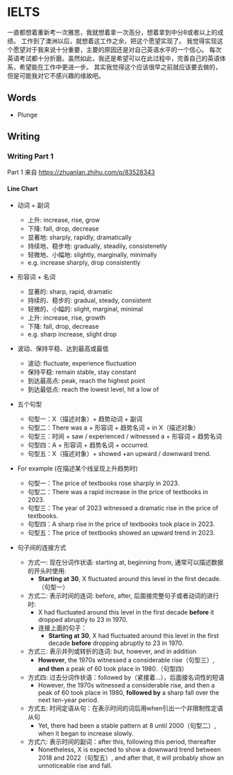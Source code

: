 # IELTS
一直都想着重新考一次雅思，我就想着拿一次高分，想着拿到中分8或者以上的成绩。
工作到了澳洲以后，就想着这工作之余，把这个愿望实现了。
我觉得实现这个愿望对于我来说十分重要，主要的原因还是对自己英语水平的一个信心。
每次英语考试都十分折磨。虽然如此，我还是希望可以在此过程中，完善自己的英语体系，希望能在工作中更进一步。
其实我觉得这个应该很早之前就应该要去做的，但是可能我对它不感兴趣的缘故吧。

## Words
- Plunge

## **Writing**
### **Writing Part 1**
Part 1 来自 https://zhuanlan.zhihu.com/p/83528343

#### **Line Chart**

- 动词 + 副词
    - 上升: increase, rise, grow
    - 下降: fall, drop, decrease
    - 显著地: sharply, rapidly, dramatically
    - 持续地、稳步地: gradually, steadily, consistenetly
    - 轻微地、小幅地: slightly, marginally, minimally
    - e.g. increase sharply, drop consistently

- 形容词 + 名词
    - 显著的: sharp, rapid, dramatic
    - 持续的、稳步的: gradual, steady, consistent
    - 轻微的、小幅的: slight, marginal, minimal
    - 上升: increase, rise, growth
    - 下降: fall, drop, decrease
    - e.g. sharp increase, slight drop

- 波动、保持平稳、达到最高或最低
    - 波动: fluctuate, experience fluctuation
    - 保持平稳: remain stable, stay constant
    - 到达最高点: peak, reach the highest point
    - 到达最低点: reach the lowest level, hit a low of

- 五个句型
    - 句型一：X（描述对象）+ 趋势动词 + 副词
    - 句型二：There was a + 形容词 + 趋势名词 + in X（描述对象）
    - 句型三：时间 + saw / experienced / witnessed a + 形容词 + 趋势名词
    - 句型四：A + 形容词 + 趋势名词 + occurred.
    - 句型五：X（描述对象）+ showed +an upward / downward trend.

- For example (在描述某个线呈现上升趋势时)
    - 句型一：The price of textbooks rose sharply in 2023.
    - 句型二：There was a rapid increase in the price of textbooks in 2023.
    - 句型三：The year of 2023 witnessed a dramatic rise in the price of textbooks.
    - 句型四：A sharp rise in the price of textbooks took place in 2023.
    - 句型五：The price of textbooks showed an upward trend in 2023.

- 句子间的连接方式
    - 方式一: 现在分词作状语: starting at, beginning from, 通常可以描述数据的开头时使用:
        - **Starting at 30**, X fluctuated around this level in the first decade.（句型一）
    - 方式二: 表示时间的连词: before, after, 后面接完整句子或者动词的进行时:
        - X had fluctuated around this level in the first decade **before** it dropped abruptly to 23 in 1970.
        - 连接上面的句子：
            - **Starting at 30**, X had fluctuated around this level in the first decade **before** dropping abruptly to 23 in 1970.
    - 方式三: 表示并列或转折的连词: but, however, and in addition
        - **However**, the 1970s witnessed a considerable rise（句型三）, **and then** a peak of 60 took place in 1980.（句型四）
    - 方式四: 过去分词作状语：followed by（紧接着...），后面接名词性的短语
        - However, the 1970s witnessed a considerable rise, and then a peak of 60 took place in 1980, **followed by** a sharp fall over the next ten-year period.
    - 方式五: 时间定语从句：在表示时间的词后用when引出一个非限制性定语从句
        - Yet, there had been a stable pattern at 8 until 2000（句型二）, when it began to increase slowly.
    - 方式六: 表示时间的副词：after this, following this period, thereafter
        - Nonetheless, X is expected to show a downward trend between 2018 and 2022（句型五）, and after that, it will probably show an unnoticeable rise and fall.